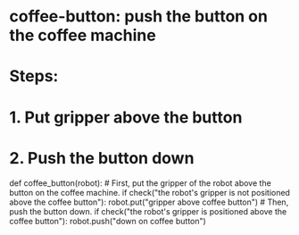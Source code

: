 # coffee-button: push the button on the coffee machine
# Steps:
#  1. Put gripper above the button
#  2. Push the button down
def coffee_button(robot):
    # First, put the gripper of the robot above the button on the coffee machine.
    if check("the robot's gripper is not positioned above the coffee button"):
        robot.put("gripper above coffee button")
    # Then, push the button down.
    if check("the robot's gripper is positioned above the coffee button"):
        robot.push("down on coffee button")